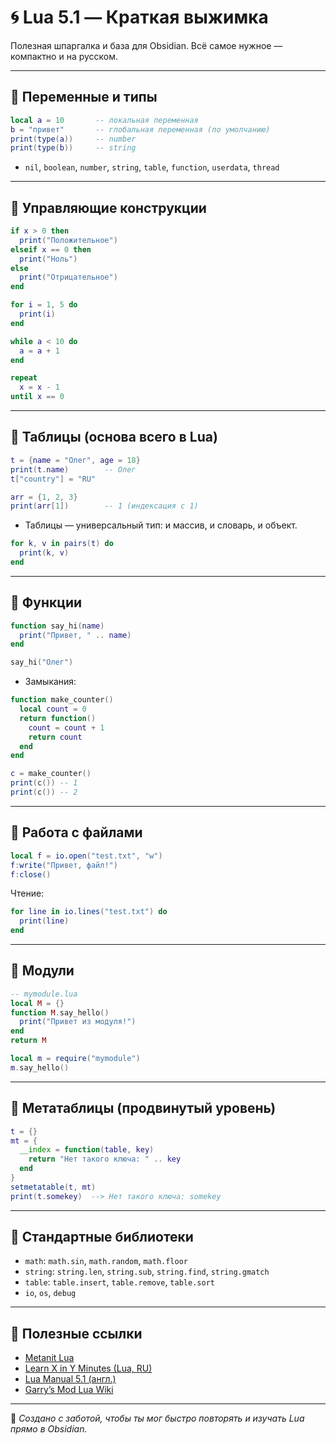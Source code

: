 
# 🌀 Lua 5.1 — Краткая выжимка

Полезная шпаргалка и база для Obsidian. Всё самое нужное — компактно и на русском.

---

## 🔹 Переменные и типы

```lua
local a = 10       -- локальная переменная
b = "привет"       -- глобальная переменная (по умолчанию)
print(type(a))     -- number
print(type(b))     -- string
```

- `nil`, `boolean`, `number`, `string`, `table`, `function`, `userdata`, `thread`

---

## 🔹 Управляющие конструкции

```lua
if x > 0 then
  print("Положительное")
elseif x == 0 then
  print("Ноль")
else
  print("Отрицательное")
end

for i = 1, 5 do
  print(i)
end

while a < 10 do
  a = a + 1
end

repeat
  x = x - 1
until x == 0
```

---

## 🔹 Таблицы (основа всего в Lua)

```lua
t = {name = "Олег", age = 18}
print(t.name)        -- Олег
t["country"] = "RU"

arr = {1, 2, 3}
print(arr[1])        -- 1 (индексация с 1)
```

- Таблицы — универсальный тип: и массив, и словарь, и объект.

```lua
for k, v in pairs(t) do
  print(k, v)
end
```

---

## 🔹 Функции

```lua
function say_hi(name)
  print("Привет, " .. name)
end

say_hi("Олег")
```

- Замыкания:

```lua
function make_counter()
  local count = 0
  return function()
    count = count + 1
    return count
  end
end

c = make_counter()
print(c()) -- 1
print(c()) -- 2
```

---

## 🔹 Работа с файлами

```lua
local f = io.open("test.txt", "w")
f:write("Привет, файл!")
f:close()
```

Чтение:

```lua
for line in io.lines("test.txt") do
  print(line)
end
```

---

## 🔹 Модули

```lua
-- mymodule.lua
local M = {}
function M.say_hello()
  print("Привет из модуля!")
end
return M
```

```lua
local m = require("mymodule")
m.say_hello()
```

---

## 🔹 Метатаблицы (продвинутый уровень)

```lua
t = {}
mt = {
  __index = function(table, key)
    return "Нет такого ключа: " .. key
  end
}
setmetatable(t, mt)
print(t.somekey)  --> Нет такого ключа: somekey
```

---

## 🔹 Стандартные библиотеки

- `math`: `math.sin`, `math.random`, `math.floor`
- `string`: `string.len`, `string.sub`, `string.find`, `string.gmatch`
- `table`: `table.insert`, `table.remove`, `table.sort`
- `io`, `os`, `debug`

---

## 🔹 Полезные ссылки

- [Metanit Lua](https://metanit.com/lua/tutorial/)
- [Learn X in Y Minutes (Lua, RU)](https://learnxinyminutes.com/docs/ru-ru/lua/)
- [Lua Manual 5.1 (англ.)](https://www.lua.org/manual/5.1/)
- [Garry’s Mod Lua Wiki](https://wiki.facepunch.com/gmod/)

---

🧠 *Создано с заботой, чтобы ты мог быстро повторять и изучать Lua прямо в Obsidian.*

